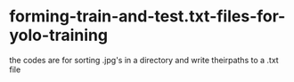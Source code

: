 # forming-train-and-test.txt-files-for-yolo-training
the codes are for sorting .jpg's in a directory and write theirpaths to a .txt file 
